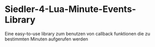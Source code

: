# Siedler-4-Lua-Minute-Events-Library
Eine easy-to-use library zum benutzen von callback funktionen die zu bestimmten Minuten aufgerufen werden
